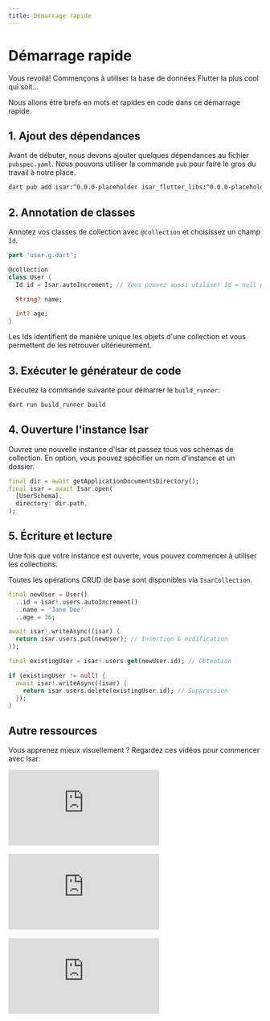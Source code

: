 ```yaml
---
title: Démarrage rapide
---
```


# Démarrage rapide

Vous revoilà! Commençons à utiliser la base de données Flutter la plus cool qui soit...

Nous allons être brefs en mots et rapides en code dans ce démarrage rapide.

## 1. Ajout des dépendances

Avant de débuter, nous devons ajouter quelques dépendances au fichier `pubspec.yaml`. Nous pouvons utiliser la commande `pub` pour faire le gros du travail à notre place.

```bash
dart pub add isar:^0.0.0-placeholder isar_flutter_libs:^0.0.0-placeholder --hosted-url=https://pub.isar-community.dev
```

## 2. Annotation de classes

Annotez vos classes de collection avec `@collection` et choisissez un champ `Id`.

```dart
part 'user.g.dart';

@collection
class User {
  Id id = Isar.autoIncrement; // Vous pouvez aussi utiliser id = null pour l'auto incrémentation

  String? name;

  int? age;
}
```

Les Ids identifient de manière unique les objets d'une collection et vous permettent de les retrouver ultérieurement.

## 3. Exécuter le générateur de code

Exécutez la commande suivante pour démarrer le `build_runner`:

```sh
dart run build_runner build
```

## 4. Ouverture l'instance Isar

Ouvrez une nouvelle instance d'Isar et passez tous vos schémas de collection. En option, vous pouvez spécifier un nom d'instance et un dossier.

```dart
final dir = await getApplicationDocumentsDirectory();
final isar = await Isar.open(
  [UserSchema],
  directory: dir.path,
);
```

## 5. Écriture et lecture

Une fois que votre instance est ouverte, vous pouvez commencer à utiliser les collections.

Toutes les opérations CRUD de base sont disponibles via `IsarCollection`.

```dart
final newUser = User()
  ..id = isar!.users.autoIncrement()
  ..name = 'Jane Doe'
  ..age = 36;

await isar!.writeAsync((isar) {
  return isar.users.put(newUser); // Insertion & modification
});

final existingUser = isar!.users.get(newUser.id); // Obtention

if (existingUser != null) {
  await isar!.writeAsync((isar) {
    return isar.users.delete(existingUser.id); // Suppression
  });
}
```

## Autre ressources

Vous apprenez mieux visuellement ? Regardez ces vidéos pour commencer avec Isar:

<div class="video-block">
  <iframe max-width=100% height=auto src="https://www.youtube.com/embed/CwC9-a9hJv4" title="Isar Database" frameborder="0" allow="accelerometer; clipboard-write; encrypted-media; gyroscope; picture-in-picture" allowfullscreen></iframe>
</div>
<br>
<div class="video-block">
  <iframe max-width=100% height=auto src="https://www.youtube.com/embed/videoseries?list=PLKKf8l1ne4_hMBtRykh9GCC4MMyteUTyf" title="Isar Database" frameborder="0" allow="accelerometer; clipboard-write; encrypted-media; gyroscope; picture-in-picture" allowfullscreen></iframe>
</div>
<br>
<div class="video-block">
  <iframe max-width=100% height=auto src="https://www.youtube.com/embed/pdKb8HLCXOA " title="Isar Database" frameborder="0" allow="accelerometer; clipboard-write; encrypted-media; gyroscope; picture-in-picture" allowfullscreen></iframe>
</div>
